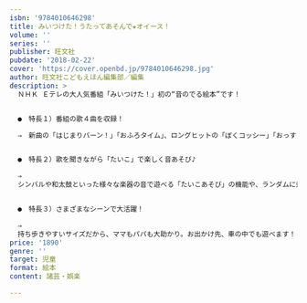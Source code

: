 ```yaml
---
isbn: '9784010646298'
title: みいつけた！うたってあそんで★オイース！
volume: ''
series: ''
publisher: 旺文社
pubdate: '2018-02-22'
cover: 'https://cover.openbd.jp/9784010646298.jpg'
author: 旺文社こどもえほん編集部／編集
description: >
  ＮＨＫ Ｅテレの大人気番組「みいつけた！」初の“音のでる絵本”です！


  ●　特長１）番組の歌４曲を収録！

  ⇒　新曲の「はじまりバーン！」「おふろタイム」、ロングヒットの「ぼくコッシー」「おっす！イスのおうえんだん（２ばん）」の計４曲を、コッシー、スイちゃん、サボさん、オフロスキー、みやけマンが歌う番組オリジナル版で収録。


  ●　特長２）歌を聞きながら「たいこ」で楽しく音あそび♪

  ⇒
  シンバルや和太鼓といった様々な楽器の音で遊べる「たいこあそび」の機能や、ランダムに飛び出す「オイーッス！」「よんだ？」といったキャラクターの声など、“音で遊ぶ楽しさ”を追求しています！ 


  ●　特長３）さまざまなシーンで大活躍！

  ⇒
  持ち歩きやすいサイズだから、ママもパパも大助かり。お出かけ先、車の中でも遊べます！　音量は２段階で調節できるので、おうちで静かに遊びたいとき、お友だちとみんなで歌いたいときなど、シーンにあわせて音量を選べます。
price: '1890'
genre: ''
target: 児童
format: 絵本
content: 諸芸・娯楽

---
```

